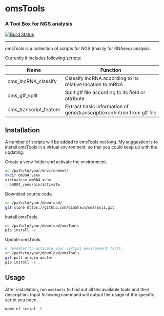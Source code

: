 # omsTools

### A Tool Box for NGS analysis
[![Build Status](https://travis-ci.org/bioShaun/omsTools.svg?branch=master)](https://travis-ci.org/bioShaun/omsTools)

-----

omsTools is a collection of scripts for NGS (mainly for RNAseq) analysis.

Currently it includes following scripts:

Name | Function |
--------------------| ----------------------------------------|
oms_lncRNA_classify |Classify lncRNA according to its relative location to mRNA|
oms_gtf_split| Split gtf file according to its field or attribute|
oms_transcript_feature|Extract basic information of gene/transcript/exon/intron from gtf file|

## Installation

A number of scripts will be added to omsTools not long. My suggestion is to install omsTools in a virtual environment, so that you could keep up with the updating.

Create a venv folder and activate the environment.

```bash
cd /path/to/your/environment/
mkdir om004_venv
virtualenv om004_venv
. om004_venv/bin/activate
```


Download source code.
```bash
cd /path/to/your/download/
git clone https://github.com/bioShaun/omsTools.git
```

Install omsTools.
```bash
cd /path/to/your/download/omsTools
pip install -e .
```

Update omsTools.
```bash
# remember to activate your virtual environment first.
cd /path/to/your/download/omsTools
git pull origin master
pip install -e .
```

## Usage

After installation, run `omstools` to find out all the available tools and their description. Input following command will output the usage of the specific script you need.

```bash
name_of_script -h
```
 
